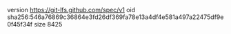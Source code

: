 version https://git-lfs.github.com/spec/v1
oid sha256:546a76869c36864e3fd26df369fa78e13a4df4e581a497a22475df9e0f45f34f
size 8425
